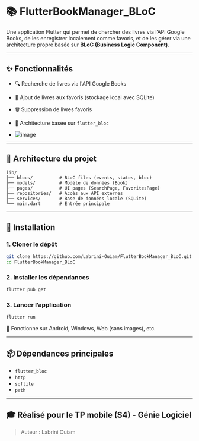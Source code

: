 # 📚 FlutterBookManager_BLoC

Une application Flutter qui permet de chercher des livres via l’API Google Books, de les enregistrer localement comme favoris, et de les gérer via une architecture propre basée sur **BLoC (Business Logic Component)**.

---

## ✨ Fonctionnalités

- 🔍 Recherche de livres via l'API Google Books
- 📌 Ajout de livres aux favoris (stockage local avec SQLite)
- 🗑️ Suppression de livres favoris
- 🧱 Architecture basée sur `flutter_bloc`

- ![image](https://github.com/user-attachments/assets/8a37d850-b0b4-40c3-9b48-413e32a1c5b9)


---

## 🧱 Architecture du projet

```
lib/
├── blocs/          # BLoC files (events, states, bloc)
├── models/         # Modèle de données (Book)
├── pages/          # UI pages (SearchPage, FavoritesPage)
├── repositories/   # Accès aux API externes
├── services/       # Base de données locale (SQLite)
└── main.dart       # Entrée principale
```

---

## 🚀 Installation

### 1. Cloner le dépôt

```bash
git clone https://github.com/Labrini-Ouiam/FlutterBookManager_BLoC.git
cd FlutterBookManager_BLoC
```

### 2. Installer les dépendances

```bash
flutter pub get
```

### 3. Lancer l’application

```bash
flutter run
```

📱 Fonctionne sur Android, Windows, Web (sans images), etc.

---

## 📦 Dépendances principales

- `flutter_bloc`
- `http`
- `sqflite`
- `path`

---

## 🎓 Réalisé pour le TP mobile (S4) - Génie Logiciel  
> Auteur : Labrini Ouiam  

